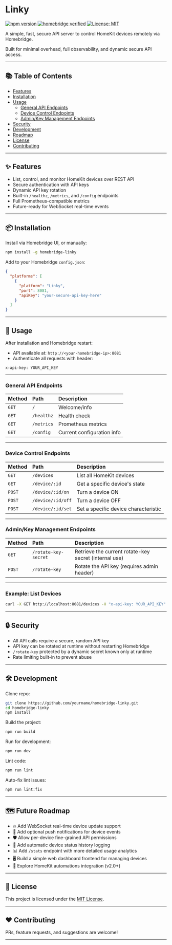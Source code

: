 # Linky

[![npm version](https://img.shields.io/npm/v/homebridge-linky.svg)](https://www.npmjs.com/package/homebridge-linky)
[![homebridge verified](https://badgen.net/badge/homebridge/verified/green)](https://github.com/homebridge/homebridge/wiki/Verified-Plugins)
[![License: MIT](https://img.shields.io/badge/license-MIT-blue.svg)](LICENSE)

A simple, fast, secure API server to control HomeKit devices remotely via Homebridge.

Built for minimal overhead, full observability, and dynamic secure API access.

---

## 📚 Table of Contents

- [Features](#-features)
- [Installation](#-installation)
- [Usage](#-usage)
  - [General API Endpoints](#general-api-endpoints)
  - [Device Control Endpoints](#device-control-endpoints)
  - [Admin/Key Management Endpoints](#adminkey-management-endpoints)
- [Security](#-security)
- [Development](#-development)
- [Roadmap](#-roadmap)
- [License](#-license)
- [Contributing](#️-contributing)

---

## ✨ Features

- List, control, and monitor HomeKit devices over REST API
- Secure authentication with API keys
- Dynamic API key rotation
- Built-in `/healthz`, `/metrics`, and `/config` endpoints
- Full Prometheus-compatible metrics
- Future-ready for WebSocket real-time events

---

## 📦 Installation

Install via Homebridge UI, or manually:

```bash
npm install -g homebridge-linky
```

Add to your Homebridge `config.json`:

```json
{
  "platforms": [
    {
      "platform": "Linky",
      "port": 8081,
      "apiKey": "your-secure-api-key-here"
    }
  ]
}
```

---

## 🚀 Usage

After installation and Homebridge restart:

- API available at: `http://<your-homebridge-ip>:8081`
- Authenticate all requests with header:

```http
x-api-key: YOUR_API_KEY
```

---

### General API Endpoints

| Method | Path | Description |
|:------|:----|:------------|
| `GET` | `/` | Welcome/info |
| `GET` | `/healthz` | Health check |
| `GET` | `/metrics` | Prometheus metrics |
| `GET` | `/config` | Current configuration info |

---

### Device Control Endpoints

| Method | Path | Description |
|:------|:----|:------------|
| `GET` | `/devices` | List all HomeKit devices |
| `GET` | `/device/:id` | Get a specific device's state |
| `POST` | `/device/:id/on` | Turn a device ON |
| `POST` | `/device/:id/off` | Turn a device OFF |
| `POST` | `/device/:id/set` | Set a specific device characteristic |

---

### Admin/Key Management Endpoints

| Method | Path | Description |
|:------|:----|:------------|
| `GET` | `/rotate-key-secret` | Retrieve the current rotate-key secret (internal use) |
| `POST` | `/rotate-key` | Rotate the API key (requires admin header) |

---

### Example: List Devices

```bash
curl -X GET http://localhost:8081/devices -H "x-api-key: YOUR_API_KEY"
```

---

## 🔒 Security

- All API calls require a secure, random API key
- API key can be rotated at runtime without restarting Homebridge
- `/rotate-key` protected by a dynamic secret known only at runtime
- Rate limiting built-in to prevent abuse

---

## 🛠 Development

Clone repo:

```bash
git clone https://github.com/yourname/homebridge-linky.git
cd homebridge-linky
npm install
```

Build the project:

```bash
npm run build
```

Run for development:

```bash
npm run dev
```

Lint code:

```bash
npm run lint
```

Auto-fix lint issues:

```bash
npm run lint:fix
```

---

## 🗺️ Future Roadmap

- 🔥 Add WebSocket real-time device update support
- 📲 Add optional push notifications for device events
- 🛡️ Allow per-device fine-grained API permissions
- 📝 Add automatic device status history logging
- 📊 Add `/stats` endpoint with more detailed usage analytics
- 🖥️ Build a simple web dashboard frontend for managing devices
- 🧠 Explore HomeKit automations integration (v2.0+)

---

## 📜 License

This project is licensed under the [MIT License](LICENSE).

---

## ❤️ Contributing

PRs, feature requests, and suggestions are welcome!

---
